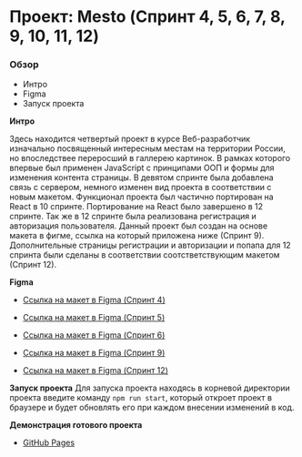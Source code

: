 # Проект: Mesto (Спринт 4, 5, 6, 7, 8, 9, 10, 11, 12)

### Обзор
* Интро
* Figma
* Запуск проекта

**Интро**

Здесь находится четвертый проект в курсе Веб-разработчик изначально посвященный интересным местам на территории России, но впоследствее переросший в галлерею картинок. В рамках которого впервые был применен JavaScript c принципами ООП и формы для изменения контента страницы. В девятом спринте была добавлена связь с сервером, немного изменен вид проекта в соответствии с новым макетом. Функционал проекта был частично портирован на React в 10 спринте. Портирование на React было завершено в 12 спринте. Так же в 12 спринте была реализована регистрация и авторизация пользователя. Данный проект был создан на основе макета в фигме, ссылка на который приложена ниже (Спринт 9). Дополнительные страницы регистрации и авторизации и попапа для 12 спринта были сделаны в соответствии соотстветствующим макетом (Спринт 12).



**Figma**

* [Ссылка на макет в Figma (Спринт 4)](https://www.figma.com/file/2cn9N9jSkmxD84oJik7xL7/JavaScript.-Sprint-4)

* [Ссылка на макет в Figma (Спринт 5)](https://www.figma.com/file/bjyvbKKJN2naO0ucURl2Z0/JavaScript.-Sprint-5)

* [Ссылка на макет в Figma (Спринт 6)](https://www.figma.com/file/kRVLKwYG3d1HGLvh7JFWRT/JavaScript.-Sprint-6)

* [Ссылка на макет в Figma (Спринт 9)](https://www.figma.com/file/PSdQFRHoxXJFs2FH8IXViF/JavaScript-9-sprint)

* [Ссылка на макет в Figma (Спринт 12)](https://www.figma.com/file/5H3gsn5lIGPwzBPby9jAOo/Sprint-14-RU?node-id=0%3A1.)

**Запуск проекта**
Для запуска проекта находясь в корневой директории проекта введите команду ``npm run start``, который откроет проект в браузере и будет обновлять его при каждом внесении изменений в код.

**Демонстрация готового проекта**

* [GitHub Pages](https://iraizyri.github.io/react-mesto-auth)
